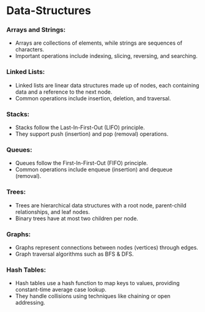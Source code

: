# Data-Structures

### Arrays and Strings:
* Arrays are collections of elements, while strings are sequences of characters.
* Important operations include indexing, slicing, reversing, and searching.

### Linked Lists:
* Linked lists are linear data structures made up of nodes, each containing data and a reference to the next node.
* Common operations include insertion, deletion, and traversal.

### Stacks:
* Stacks follow the Last-In-First-Out (LIFO) principle.
* They support push (insertion) and pop (removal) operations.

### Queues:
* Queues follow the First-In-First-Out (FIFO) principle.
* Common operations include enqueue (insertion) and dequeue (removal).

### Trees:
* Trees are hierarchical data structures with a root node, parent-child relationships, and leaf nodes.
* Binary trees have at most two children per node.

### Graphs:
* Graphs represent connections between nodes (vertices) through edges.
* Graph traversal algorithms such as BFS & DFS.

### Hash Tables:
* Hash tables use a hash function to map keys to values, providing constant-time average case lookup.
* They handle collisions using techniques like chaining or open addressing.



